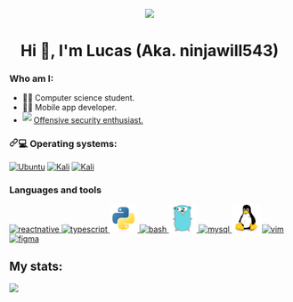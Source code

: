 <p align="center"> <img src="https://media.tenor.com/0Akz_GWDQyQAAAAC/star-wars-hello-there.gif" width="600"> </p>

<h1 align="center">Hi 👋, I'm Lucas (Aka. ninjawill543)</h1>

<h3 dir="auto"> Who am I:</h3>


<ul dir="auto">
  
  <li>
    <g-emoji class="g-emoji" alias="computer" fallback-src="https://github.githubassets.com/images/icons/emoji/unicode/1f4bb.png">👨‍🎓</g-emoji> Computer science student.
  </li>
  
  <li>
    <g-emoji class="g-emoji" alias="hammer" fallback-src="https://github.githubassets.com/images/icons/emoji/unicode/1f468-1f4bb.png">👨‍💻</g-emoji> Mobile app developer.
  </li>

  <li><animated-image data-catalyst="" style="width: 24px;"><a target="_blank" rel="noopener noreferrer nofollow" href="https://camo.githubusercontent.com/63371d36886ee658f5a97401f393e1ab1684b2fd3de674b8f5efc7d410b2a3d0/68747470733a2f2f6d656469612e67697068792e636f6d2f6d656469612f57556c706c634d704f43456d5447427442572f67697068792e676966" data-target="animated-image.originalLink"><img src="https://camo.githubusercontent.com/63371d36886ee658f5a97401f393e1ab1684b2fd3de674b8f5efc7d410b2a3d0/68747470733a2f2f6d656469612e67697068792e636f6d2f6d656469612f57556c706c634d704f43456d5447427442572f67697068792e676966" height="20" data-canonical-src="https://media.giphy.com/media/WUlplcMpOCEmTGBtBW/giphy.gif" style="max-width: 100%; display: inline-block;" data-target="animated-image.originalImage"></a>
</animated-image><a href="https://www.root-me.org/ninjawill543">Offensive security enthusiast.</a></li>

</ul>

<h3 dir="auto"><a id="user-content-computer-sistemas-operativos" class="anchor" aria-hidden="true" href="#computer-sistemas-operativos"><svg class="octicon octicon-link" viewBox="0 0 16 16" version="1.1" width="16" height="16" aria-hidden="true"><path fill-rule="evenodd" d="M7.775 3.275a.75.75 0 001.06 1.06l1.25-1.25a2 2 0 112.83 2.83l-2.5 2.5a2 2 0 01-2.83 0 .75.75 0 00-1.06 1.06 3.5 3.5 0 004.95 0l2.5-2.5a3.5 3.5 0 00-4.95-4.95l-1.25 1.25zm-4.69 9.64a2 2 0 010-2.83l2.5-2.5a2 2 0 012.83 0 .75.75 0 001.06-1.06 3.5 3.5 0 00-4.95 0l-2.5 2.5a3.5 3.5 0 004.95 4.95l1.25-1.25a.75.75 0 00-1.06-1.06l-1.25 1.25a2 2 0 01-2.83 0z"></path></svg></a><g-emoji class="g-emoji" alias="computer" fallback-src="https://github.githubassets.com/images/icons/emoji/unicode/1f4bb.png">💻</g-emoji> Operating systems:</h3>
  
  
  <p dir="auto">
  <a target="_blank" rel="noopener noreferrer nofollow" href="https://ubuntu.com/"><img src="https://camo.githubusercontent.com/d6de31463470dd4540e7ece7849e6d38d423825f113ea4ae639f4dcfd0392d82/68747470733a2f2f696d672e736869656c64732e696f2f62616467652f5562756e74752d4539353432303f7374796c653d666f722d7468652d6261646765266c6f676f3d7562756e7475266c6f676f436f6c6f723d7768697465" alt="Ubuntu" data-canonical-src="https://img.shields.io/badge/Ubuntu-E95420?style=for-the-badge&amp;logo=ubuntu&amp;logoColor=white" style="max-width: 100%;"></a>
<a target="_blank" rel="noopener noreferrer nofollow" href="https://www.kali.org/"><img src="https://camo.githubusercontent.com/5ff2a4fdceeaa3087a5925c470a33d117d14c6c9cef33bd7fbc4a147df8ba4ed/68747470733a2f2f696d672e736869656c64732e696f2f62616467652f4b616c692d3236384245453f7374796c653d666f722d7468652d6261646765266c6f676f3d6b616c696c696e7578266c6f676f436f6c6f723d7768697465" alt="Kali" data-canonical-src="https://img.shields.io/badge/Kali-268BEE?style=for-the-badge&amp;logo=kalilinux&amp;logoColor=white" style="max-width: 100%;"></a>
  <a target="_blank" rel="noopener noreferrer nofollow" href="https://tails.boum.org/"><img src="https://img.shields.io/badge/Tails%20-56347C?&style=for-the-badge&logo=tails&logoColor=white" alt="Kali" data-canonical-src="https://img.shields.io/badge/Kali-268BEE?style=for-the-badge&amp;logo=kalilinux&amp;logoColor=white" style="max-width: 100%;"></a>

</p>

<h3 dir="auto"> Languages and tools</h3>
<p align="left">
  
 <a href="https://reactnative.dev/" target="_blank" rel="noreferrer"> <img src="https://reactnative.dev/img/header_logo.svg" alt="reactnative" width="50" height="50"/> </a> 
 <a href="https://www.typescriptlang.org/" target="_blank" rel="noreferrer"> <img src="https://upload.wikimedia.org/wikipedia/commons/thumb/4/4c/Typescript_logo_2020.svg/1024px-Typescript_logo_2020.svg.png?20221110153201" alt="typescript" width="45" height="45"/> </a><a href="https://www.python.org" target="_blank" rel="noreferrer"> <img src="https://raw.githubusercontent.com/devicons/devicon/master/icons/python/python-original.svg" alt="python" width="50" height="50"/> </a><a href="https://www.gnu.org/software/bash/" target="bash" rel="noreferrer"> <img src="https://user-images.githubusercontent.com/25181517/192158606-7c2ef6bd-6e04-47cf-b5bc-da2797cb5bda.png" alt="bash" width="50" height="50"/> </a><a href="https://golang.org" target="_blank" rel="noreferrer"> <img src="https://raw.githubusercontent.com/devicons/devicon/master/icons/go/go-original.svg" alt="go" width="50" height="50"/> </a><a href="https://www.mysql.com/fr/" target="_blank" rel="noreferrer"> <img src="https://user-images.githubusercontent.com/25181517/183896128-ec99105a-ec1a-4d85-b08b-1aa1620b2046.png" alt="mysql" width="50" height="50"/> </a> <a href="https://www.linux.org/" target="_blank" rel="noreferrer"> <img src="https://raw.githubusercontent.com/devicons/devicon/master/icons/linux/linux-original.svg" alt="linux" width="50" height="50"/></a> <a href="https://www.vim.org/" target="vim" rel="noreferrer"> <img src="https://user-images.githubusercontent.com/25181517/192108889-232b3431-a585-4b36-a62d-9078bd3641d9.png" alt="vim" width="50" height="50"/> </a> <a href="https://www.figma.com/" target="figma" rel="noreferrer"> <img src="https://user-images.githubusercontent.com/25181517/189715289-df3ee512-6eca-463f-a0f4-c10d94a06b2f.png" alt="figma" width="50" height="50"/> </a> 
 

  
 


## My stats:

![](https://github-readme-stats.vercel.app/api/top-langs/?username=ninjawill543&theme=vue-dark&hide_border=true&include_all_commits=true&count_private=true&layout=donut)
  

